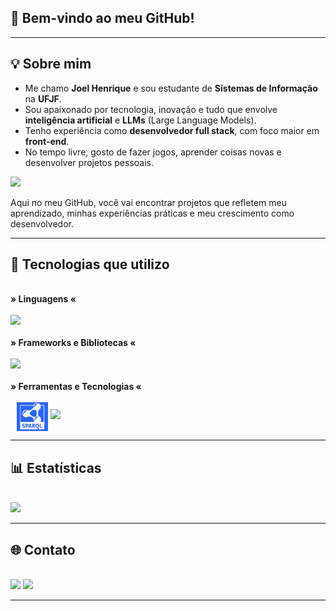 
## 👋 Bem-vindo ao meu GitHub!

---

## 💡 Sobre mim
* Me chamo **Joel Henrique** e sou estudante de **Sistemas de Informação** na **UFJF**.
* Sou apaixonado por tecnologia, inovação e tudo que envolve **inteligência artificial** e **LLMs** (Large Language Models).
* Tenho experiência como **desenvolvedor full stack**, com foco maior em **front-end**.
* No tempo livre, gosto de fazer jogos, aprender coisas novas e desenvolver projetos pessoais.
<img src="https://media.giphy.com/media/4XXo8A7CIW1lZGgdhm/giphy.gif" width="90" />


Aqui no meu GitHub, você vai encontrar projetos que refletem meu aprendizado, minhas experiências práticas e meu crescimento como desenvolvedor.

---

## 🧠 Tecnologias que utilizo

<div style="display: inline_block"><br>
  <b>» Linguagens «</b><br><br>
  <a href="https://skillicons.dev">
    <img src="https://skillicons.dev/icons?i=js,ts,python,java,cpp,html,css,sql" />
  </a>
</div>

<div style="display: inline_block"><br>
  <b>» Frameworks e Bibliotecas «</b><br><br>
  <a href="https://skillicons.dev">
    <img src="https://skillicons.dev/icons?i=react,nextjs,tailwind,nestjs,nodejs" />
  </a>
</div>

<div style="display: inline_block"><br>
  <b>» Ferramentas e Tecnologias «</b><br><br>
	<img src="https://github.com/Joel-Henrique/Joel-Henrique/blob/main/assets/icons/spk.svg?raw=true" width="50" style="margin-left: 10px; vertical-align: middle;" title="Apache Spark" />

  <a href="https://skillicons.dev">
    <img src="https://skillicons.dev/icons?i=docker,mongodb,postgres,cypress,notion,figma" />
  </a>
  

</div>


---

## 📊 Estatísticas

<div style="display: inline_block"><br>
  <a href="https://github.com/Joel-Henrique">
    <img height="180em" src="https://github-readme-stats.vercel.app/api/top-langs/?username=Joel-Henrique&layout=compact&langs_count=7&theme=vision-friendly-dark"/>
  </a>
</div>

---

## 🌐 Contato

<div style="display: inline_block"><br>
  <a href = "mailto:joel.henrique.dev@gmail.com"><img src="https://img.shields.io/badge/-Gmail-%23333?style=for-the-badge&logo=gmail&logoColor=white" target="_blank"></a>
	<a href="https://www.linkedin.com/in/joel-henrique-a0952a25b/"><img src="https://img.shields.io/badge/LinkedIn-0077B5?style=for-the-badge&logo=linkedin&logoColor=white"target="_blank"></a>
</div>




---
